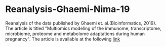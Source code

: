 # Reanalysis-Ghaemi-Nima-19
Reanalysis of the data published by Ghaemi et. al.(Bioinformatics, 2019). The article is titled "Multiomics modeling of the immunome, transcriptome, microbiome, proteome and metabolome adaptations during human pregnancy". The article is available at the following [link](https://academic.oup.com/bioinformatics/article/35/1/95/5047759)

